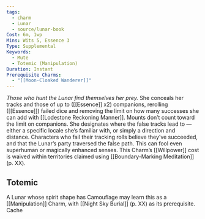 ```yaml
---
tags:
  - charm
  - Lunar
  - source/lunar-book
Cost: 6m, 1wp
Mins: Wits 5, Essence 3
Type: Supplemental
Keywords:
  - Mute
  - Totemic (Manipulation)
Duration: Instant
Prerequisite Charms:
  - "[[Moon-Cloaked Wanderer]]"
---
```

*Those who hunt the Lunar find themselves her prey.*
She conceals her tracks and those of up to ([[Essence]] x2) companions, rerolling ([[Essence]]) failed dice and removing the limit on how many successes she can add with [[Lodestone Reckoning Manner]]. Mounts don’t count toward the limit on companions. She designates where the false tracks lead to — either a specific locale she’s familiar with, or simply a direction and distance. Characters who fail their tracking rolls believe they’ve succeeded, and that the Lunar’s party traversed the false path. This can fool even superhuman or magically enhanced senses. This Charm’s [[Willpower]] cost is waived within territories claimed using [[Boundary-Marking Meditation]] (p. XX). 
## Totemic 

A Lunar whose spirit shape has Camouflage may learn this as a [[Manipulation]] Charm, with [[Night Sky Burial]] (p. XX) as its prerequisite. Cache